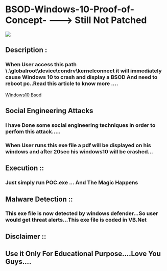 # BSOD-Windows-10-Proof-of-Concept- ---> Still Not Patched

<img src="https://raw.githubusercontent.com/swagkarna/BSOD-Windows-10-Proof-of-Concept-/main/windows-10-crash.jpg">

## Description :
### When User  access this path \\.\globalroot\device\condrv\kernelconnect it will immediately cause Windows 10 to crash and display a BSOD  And need to reboot pc..Read this article to know more ....
<a href="https://www.bleepingcomputer.com/news/security/windows-10-bug-crashes-your-pc-when-you-access-this-location/">Windows10 Bsod</a>
## Social Engineering Attacks
### I have Done some social engineering techniques in order to perfom this attack.....
### When User runs this exe file a pdf will be displayed on his windows and after 20sec his windows10 will be crashed...
## Execution ::
### Just simply run POC.exe ... And The Magic Happens
## Malware Detection ::
### This exe file is now detected by windows defender...So user would get threat alerts...This  exe file is coded in VB.Net

## Disclaimer ::
## Use it Only For Educational Purpose....Love You Guys....

